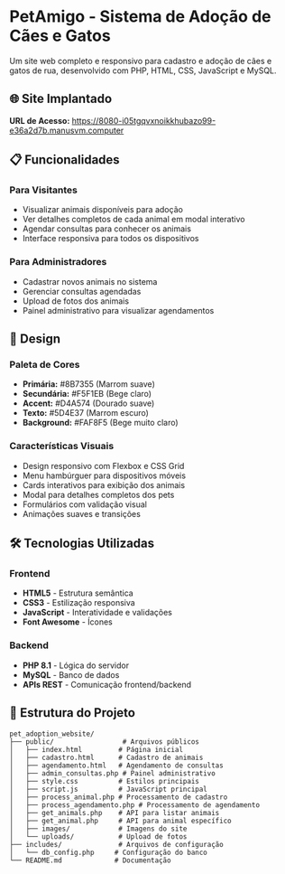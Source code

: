 # PetAmigo - Sistema de Adoção de Cães e Gatos

Um site web completo e responsivo para cadastro e adoção de cães e gatos de rua, desenvolvido com PHP, HTML, CSS, JavaScript e MySQL.

## 🌐 Site Implantado

**URL de Acesso:** https://8080-i05tgqvxnoikkhubazo99-e36a2d7b.manusvm.computer

## 📋 Funcionalidades

### Para Visitantes
- Visualizar animais disponíveis para adoção
- Ver detalhes completos de cada animal em modal interativo
- Agendar consultas para conhecer os animais
- Interface responsiva para todos os dispositivos

### Para Administradores
- Cadastrar novos animais no sistema
- Gerenciar consultas agendadas
- Upload de fotos dos animais
- Painel administrativo para visualizar agendamentos

## 🎨 Design

### Paleta de Cores
- **Primária:** #8B7355 (Marrom suave)
- **Secundária:** #F5F1EB (Bege claro)
- **Accent:** #D4A574 (Dourado suave)
- **Texto:** #5D4E37 (Marrom escuro)
- **Background:** #FAF8F5 (Bege muito claro)

### Características Visuais
- Design responsivo com Flexbox e CSS Grid
- Menu hambúrguer para dispositivos móveis
- Cards interativos para exibição dos animais
- Modal para detalhes completos dos pets
- Formulários com validação visual
- Animações suaves e transições

## 🛠️ Tecnologias Utilizadas

### Frontend
- **HTML5** - Estrutura semântica
- **CSS3** - Estilização responsiva
- **JavaScript** - Interatividade e validações
- **Font Awesome** - Ícones

### Backend
- **PHP 8.1** - Lógica do servidor
- **MySQL** - Banco de dados
- **APIs REST** - Comunicação frontend/backend

## 📁 Estrutura do Projeto

```
pet_adoption_website/
├── public/                 # Arquivos públicos
│   ├── index.html         # Página inicial
│   ├── cadastro.html      # Cadastro de animais
│   ├── agendamento.html   # Agendamento de consultas
│   ├── admin_consultas.php # Painel administrativo
│   ├── style.css          # Estilos principais
│   ├── script.js          # JavaScript principal
│   ├── process_animal.php # Processamento de cadastro
│   ├── process_agendamento.php # Processamento de agendamento
│   ├── get_animals.php    # API para listar animais
│   ├── get_animal.php     # API para animal específico
│   ├── images/            # Imagens do site
│   └── uploads/           # Upload de fotos
├── includes/              # Arquivos de configuração
│   └── db_config.php     # Configuração do banco
└── README.md             # Documentação
```

<!-- ## 🗄️ Banco de Dados

### Tabela `animais`
```sql
CREATE TABLE animais (
    id INT AUTO_INCREMENT PRIMARY KEY,
    nome VARCHAR(100) NOT NULL,
    especie ENUM('cachorro', 'gato') NOT NULL,
    idade VARCHAR(50),
    raca VARCHAR(100),
    pelagem VARCHAR(100),
    temperamento VARCHAR(200),
    descricao TEXT,
    foto VARCHAR(255),
    status ENUM('disponivel', 'adotado') DEFAULT 'disponivel',
    data_cadastro TIMESTAMP DEFAULT CURRENT_TIMESTAMP
);
```

### Tabela `consultas`
```sql
CREATE TABLE consultas (
    id INT AUTO_INCREMENT PRIMARY KEY,
    nome_adotante VARCHAR(100) NOT NULL,
    telefone VARCHAR(20) NOT NULL,
    email VARCHAR(100) NOT NULL,
    data DATE NOT NULL,
    horario TIME NOT NULL,
    observacoes TEXT,
    status ENUM('agendado', 'realizado', 'cancelado') DEFAULT 'agendado',
    data_agendamento TIMESTAMP DEFAULT CURRENT_TIMESTAMP
);
```

## 🚀 Como Usar

### Navegação Principal
1. **Início** - Página principal com banner e animais em destaque
2. **Animais Disponíveis** - Lista completa de pets para adoção
3. **Agendar Consulta** - Formulário para marcar visitas
4. **Cadastrar Animal** - Formulário para adicionar novos pets

### Funcionalidades Interativas
- **Cards de Animais**: Clique em "Ver Mais" para detalhes completos
- **Modal Informativo**: Visualize todas as informações do pet
- **Formulários Validados**: Campos obrigatórios e validação em tempo real
- **Responsividade**: Funciona perfeitamente em mobile, tablet e desktop

## 📱 Responsividade

O site foi desenvolvido com abordagem "mobile-first" e inclui:
- Menu hambúrguer para dispositivos móveis
- Layout flexível que se adapta a qualquer tela
- Imagens otimizadas para diferentes resoluções
- Formulários adaptáveis para touch screens

## 🔧 Configuração Local

### Pré-requisitos
- PHP 8.1 ou superior
- MySQL 5.7 ou superior
- Servidor web (Apache/Nginx) ou PHP built-in server

### Instalação
1. Clone ou baixe o projeto
2. Configure o banco de dados MySQL
3. Ajuste as credenciais em `includes/db_config.php`
4. Execute as queries de criação das tabelas
5. Inicie o servidor PHP: `php -S localhost:8080`

## 🎯 Recursos Implementados

### ✅ Funcionalidades Completas
- Sistema de cadastro de animais com upload de fotos
- Exibição dinâmica de pets disponíveis
- Modal interativo com detalhes completos
- Agendamento de consultas com validação
- Painel administrativo para gestão
- Design responsivo e acessível
- Validação de formulários client-side e server-side
- APIs REST para comunicação assíncrona

### 🔒 Segurança
- Validação de dados no frontend e backend
- Sanitização de inputs para prevenir XSS
- Prepared statements para prevenir SQL injection
- Upload seguro de arquivos com validação de tipo

## 📞 Informações de Contato

### Horários de Funcionamento
- **Segunda a Sexta:** 8h às 17h
- **Sábados:** 8h às 12h
- **Domingos:** Fechado

### O que Levar na Visita
- Documento de identidade
- Comprovante de residência

## 🤝 Contribuição

Este projeto foi desenvolvido como um sistema completo para ONGs e organizações que trabalham com adoção de animais. Todas as funcionalidades foram implementadas seguindo as melhores práticas de desenvolvimento web.

## 📄 Licença

Projeto desenvolvido para fins educacionais e de demonstração. Livre para uso e modificação.

---

**PetAmigo** - Conectando corações e transformando vidas através da adoção responsável. 🐕🐱❤️
 -->
